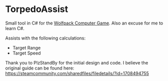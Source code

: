 # TorpedoAssist
Small tool in C# for the [Wolfpack Computer Game](https://www.wolfpackgame.com/). Also an excuse for me to learn C#.

Assists with the following calculations:
- Target Range
- Target Speed



Thank you to PlzStandBy for the initial design and code. I believe the original guide can be found here: https://steamcommunity.com/sharedfiles/filedetails/?id=1708494755